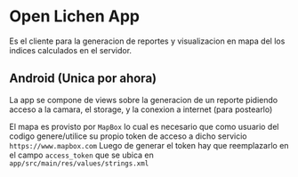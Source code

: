 Open Lichen App
===============
Es el cliente para la generacion de reportes y visualizacion en mapa del los
indices calculados en el servidor.

Android (Unica por ahora)
---------------------------
La app se compone de views sobre la generacion de un reporte pidiendo
acceso a la camara, el storage, y la conexion a internet (para postearlo)

El mapa es provisto por `MapBox` lo cual es necesario que como usuario del
codigo genere/utilice su propio token de acceso a dicho servicio
`https://www.mapbox.com`
Luego de generar el token hay que reemplazarlo en el campo `access_token` que se
ubica en `app/src/main/res/values/strings.xml`